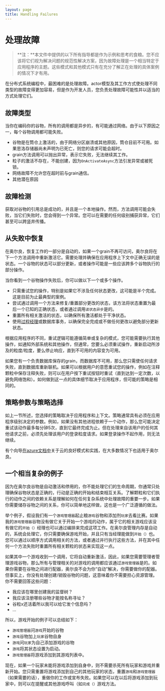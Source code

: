 ```yaml
---
layout: page
title: Handling Failures
---
```


# 处理故障

> **注：**本文件中提供的以下所有指导都是作为示例和思考的食粮。您不应该将它们视为解决问题的规范性解决方案，因为故障处理是一个相当特定于应用程序的主题。这些模式和其他模式只有在充分了解正在处理的具体案例的情况下才有用。

在分布式系统编程中，最困难的是处理故障。actor模型及其工作方式使处理不同类型的故障变得更加容易，但是作为开发人员，您负责处理故障可能性并以适当的方式处理它们。

## 故障类型

当你在编码你的谷物，所有的调用都是异步的，有可能通过网络。由于以下原因之一，每个谷物调用都可能失败。

-   谷物是在筒仓上激活的，由于网络分区崩溃或其他原因，筒仓目前不可用。如果思洛存储器尚未声明为已死亡，则您的请求可能会超时。
-   grain方法调用可以抛出异常，表示它失败，无法继续其工作。
-   粒子的激活不存在，不能创建，因为`OnActivateAsync`方法引发异常或被死锁。
-   网络故障不允许您在超时前与grain通信。
-   其他潜在原因

## 故障检测

获取对谷物的引用总是成功的，并且是一个本地操作。然而，方法调用可能会失败，当它们失败时，您会得到一个异常。您可以在需要的任何级别捕获异常，它们甚至可以跨竖井传播。

## 从失败中恢复

在奥尔良，恢复工作的一部分是自动的，如果一个grain不再可访问，奥尔良将在下一个方法调用中重新激活它。需要处理并确保在应用程序上下文中正确无误的是状态。一个谷物的状态可以部分更新，或者操作可能是一些应该跨多个谷物执行的部分操作。

当你看到一个谷物操作失败后，你可以做以下一个或多个操作。

-   只需重试您的操作，特别是如果它不涉及任何状态更改，这可能是半个完成。这是目前为止最典型的案例。
-   尝试通过调用一个方法来修复/重置部分更改的状态，该方法将状态重置为最后一个已知的正确状态，或者通过调用`读状态异步`是的。
-   重置所有相关激活的状态，以确保所有激活都处于干净状态。
-   使用[过程经理](https://msdn.microsoft.com/en-us/library/jj591569.aspx)或数据库事务，以确保完全完成或不做任何更改以避免部分更新状态。

根据应用程序的不同，重试逻辑可能遵循简单或复杂的模式，您可能需要执行其他操作，如通知外部系统和其他操作，但通常，您要么必须重试操作，重新启动所涉及的粒度/粒度，要么停止响应，直到不可用的内容变为可用。

如果您有一个负责数据库保存的grain，而数据库不可用，那么您只需使任何请求失败，直到数据库重新联机。如果可以根据用户的意愿重试您的操作，例如在注释颗粒中保存注释失败，则可以在用户按下重试按钮时重试（直到达到一定次数，以避免网络饱和）。如何做到这一点的具体细节取决于应用程序，但可能的策略是相同的。

## 策略参数与策略选择

如上一节所述，您选择的策略取决于应用程序和上下文。策略通常具有必须在应用程序级别决定的参数。例如，如果没有其他进程依赖于一个动作，那么您可能决定重试该动作最多每分钟5次，直到它最终完成为止。但在处理来自该用户的任何其他请求之前，必须先处理该用户的登录粒度请求。如果登录操作不起作用，则无法继续。

有个向导[在azure文档中](https://docs.microsoft.com/en-us/azure/architecture/patterns/)关于云的良好模式和实践，在大多数情况下也适用于奥尔良。

## 一个相当复杂的例子

因为在奥尔良谷物是自动激活和停用的，你不能处理它们的生命周期，你通常只处理确保谷物状态是正确的，行动是正确的开始和结束相互关系。了解颗粒和它们执行的动作之间的依赖关系是理解如何在任何复杂系统中处理故障的重要一步。如果你需要储存谷物之间的关系，你可以简单地这样做，这也是一个广泛遵循的做法。

举个例子，假设我们有一个`游戏管理器`起止粮`游戏`谷物和添加剂`玩家`去看比赛。如果我的`游戏管理器`谷物没有做它关于开始一个游戏的动作，属于它的相关游戏应该没有做它的`开始（）`经理也可以通过编排来完成这项工作。在奥尔良管理内存是自动的，系统会处理它，你只需要确保游戏开始，并且只有当经理能做到`开始（）`也。您可以通过以顺序方式调用相关的方法，或者通过并行执行这些方法，并在其中任何一个方法失败时重置所有相关颗粒的状态来实现这一点。

如果其中一个游戏收到一个调用，它将自动重新激活，因此，如果您需要管理者管理游戏谷物，那么所有与管理相关的对游戏的调用都应该通过`游戏管理器`是的。如果你需要在谷物之间进行配器，奥尔良不会为你“自动”解决，你需要做你的配器。但事实上，你没有处理创建/销毁谷物的问题，这意味着你不需要担心资源管理。你不需要回答这些问题：

-   我应该在哪里创建我的监督树？
-   我应该注册哪些谷物才能按名称寻址？
-   谷粒x还活着所以我可以给它发个信息吗？
-   …

所以，游戏开始的例子可以总结如下：

-   `游戏管理器`问`游戏`开始的谷物
-   `游戏`谷物加上`玩家`谷物自身
-   `游戏`问`玩家`为自己添加游戏的谷物
-   `游戏`将其状态设置为启动。
-   `游戏管理器`将游戏添加到其游戏列表中。

现在，如果一个玩家未能将游戏添加到自身中，则不需要杀死所有玩家和游戏并重新开始。您只需重置将游戏添加到自己的其他玩家的状态，重置`游戏`和`游戏管理器`（如果需要的话），重做你的工作或宣布失败。如果您可以在以后将游戏添加到玩家中，则可以在提醒或其他游戏呼叫（如`完成（）`游戏方法。
